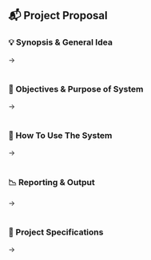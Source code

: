 ## :mailbox_with_mail: Project Proposal

### :bulb: Synopsis & General Idea
->
<br>
<br>

### :bookmark: Objectives & Purpose of System
->
<br>
<br>

### :mega: How To Use The System
->
<br>
<br>

### :chart_with_downwards_trend: Reporting & Output
->
<br>
<br>

### :hammer: Project Specifications
->

